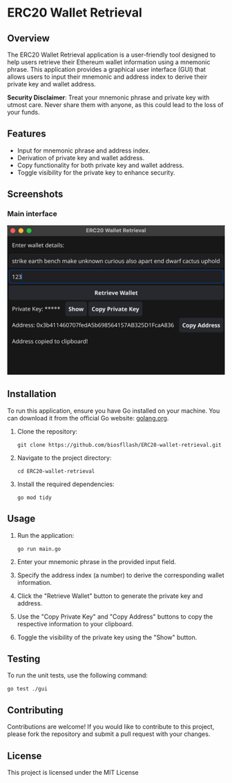 # ERC20 Wallet Retrieval

## Overview

The ERC20 Wallet Retrieval application is a user-friendly tool designed to help users retrieve their Ethereum wallet information using a mnemonic phrase. This application provides a graphical user interface (GUI) that allows users to input their mnemonic and address index to derive their private key and wallet address.

**Security Disclaimer**: Treat your mnemonic phrase and private key with utmost care. Never share them with anyone, as this could lead to the loss of your funds.

## Features

- Input for mnemonic phrase and address index.
- Derivation of private key and wallet address.
- Copy functionality for both private key and wallet address.
- Toggle visibility for the private key to enhance security.

## Screenshots

### Main interface
![Main Interface](assets/screenshots/main-window.jpg)

## Installation

To run this application, ensure you have Go installed on your machine. You can download it from the official Go website: [golang.org](https://golang.org/dl/).

1. Clone the repository:

   ```
   git clone https://github.com/biosfllash/ERC20-wallet-retrieval.git
   ```

2. Navigate to the project directory:

   ```
   cd ERC20-wallet-retrieval
   ```

3. Install the required dependencies:

   ```
   go mod tidy
   ```

## Usage

1. Run the application:

   ```
   go run main.go
   ```

2. Enter your mnemonic phrase in the provided input field.
3. Specify the address index (a number) to derive the corresponding wallet information.
4. Click the "Retrieve Wallet" button to generate the private key and address.
5. Use the "Copy Private Key" and "Copy Address" buttons to copy the respective information to your clipboard.
6. Toggle the visibility of the private key using the "Show" button.

## Testing

To run the unit tests, use the following command:

   ```
   go test ./gui
   ```

## Contributing

Contributions are welcome! If you would like to contribute to this project, please fork the repository and submit a pull request with your changes.

## License

This project is licensed under the MIT License